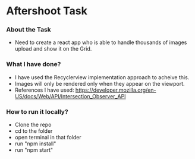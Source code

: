 # Aftershoot Task

### About the Task

-   Need to create a react app who is able to handle thousands of images upload and show it on the Grid.

### What I have done?

-   I have used the Recyclerview implementation approach to acheive this. 
-   Images will only be rendered only when they appear on the viewport.
-   References I have used: https://developer.mozilla.org/en-US/docs/Web/API/Intersection_Observer_API


### How to run it locally?

-   Clone the repo
-   cd to the folder
-   open terminal in that folder
-   run "npm install"
-   run "npm start"
